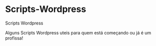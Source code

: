 # Scripts-Wordpress
Scripts Wordpress

Alguns Scripts Wordpress uteis para quem está começando ou já é um profissa!
